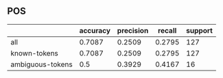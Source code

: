 
## POS

|                  | accuracy | precision | recall | support |
|------------------|----------|-----------|--------|---------|
| all              | 0.7087   | 0.2509    | 0.2795 | 127     |
| known-tokens     | 0.7087   | 0.2509    | 0.2795 | 127     |
| ambiguous-tokens | 0.5      | 0.3929    | 0.4167 | 16      |

